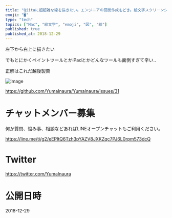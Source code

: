 ```yaml
---
title: "Qiitaに超超雑な線を描きたい。エンジニアの図面作成もどき。絵文字スクリーンショットの裏技。@yumainara #qiita "
emoji: "🖥"
type: "tech"
topics: ["Mac", "絵文字", "emoji", "図", "絵"]
published: true
published_at: 2018-12-29
---
```


左下から右上に描きたい

でもとにかくペイントツールとかiPadとかどんなツールも面倒すぎて辛い‥

正解はこれだ越後製菓

![image](https://user-images.githubusercontent.com/13635059/50534019-48182100-0b79-11e9-9e6b-5aae335be002.png)



https://github.com/YumaInaura/YumaInaura/issues/31








<!-- Update From Qiita API -->

# チャットメンバー募集


何か質問、悩み事、相談などあればLINEオープンチャットもご利用ください。

https://line.me/ti/g2/eEPltQ6Tzh3pYAZV8JXKZqc7PJ6L0rpm573dcQ





# Twitter


https://twitter.com/YumaInaura


<!-- Update From Qiita API -->



# 公開日時

2018-12-29
